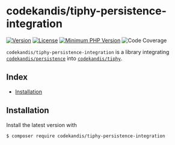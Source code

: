 # codekandis/tiphy-persistence-integration

[![Version][xtlink-version-badge]][srclink-changelog]
[![License][xtlink-license-badge]][srclink-license]
[![Minimum PHP Version][xtlink-php-version-badge]][xtlink-php-net]
![Code Coverage][xtlink-code-coverage-badge]

`codekandis/tiphy-persistence-integration` is a library integrating [`codekandis/persistence`][xtlink-github-codekandis-persistence] into [`codekandis/tiphy`][xtlink-github-codekandis-tiphy].

## Index

* [Installation](#installation)

## Installation

Install the latest version with

```bash
$ composer require codekandis/tiphy-persistence-integration
```



[xtlink-version-badge]: https://img.shields.io/badge/version-0.2.0-blue.svg
[xtlink-license-badge]: https://img.shields.io/badge/license-MIT-yellow.svg
[xtlink-php-version-badge]: https://img.shields.io/badge/php-%3E%3D%207.4-8892BF.svg
[xtlink-code-coverage-badge]: https://img.shields.io/badge/coverage-0%25-red.svg
[xtlink-php-net]: https://php.net
[xtlink-github-codekandis-persistence]: https://github.com/codekandis/persistence
[xtlink-github-codekandis-tiphy]: https://github.com/codekandis/tiphy

[srclink-changelog]: ./CHANGELOG.md
[srclink-license]: ./LICENSE
